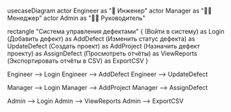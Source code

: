 usecaseDiagram
actor Engineer as "👷 Инженер"
actor Manager as "👨‍💼 Менеджер"
actor Admin as "🧑‍💻 Руководитель"

rectangle "Система управления дефектами" {
  (Войти в систему) as Login
  (Добавить дефект) as AddDefect
  (Изменить статус дефекта) as UpdateDefect
  (Создать проект) as AddProject
  (Назначить дефект проекту) as AssignDefect
  (Просмотреть отчёты) as ViewReports
  (Экспортировать отчёты в CSV) as ExportCSV
}

Engineer --> Login
Engineer --> AddDefect
Engineer --> UpdateDefect

Manager --> Login
Manager --> AddProject
Manager --> AssignDefect

Admin --> Login
Admin --> ViewReports
Admin --> ExportCSV
